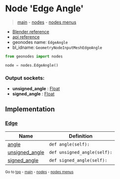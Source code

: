 # Node 'Edge Angle'

> [main](../structure.md) - [nodes](nodes.md) - [nodes menus](nodes_menus.md)

- [Blender reference](https://docs.blender.org/manual/en/latest/modeling/geometry_nodes/mesh/edge_angle.html)
- [api reference](https://docs.blender.org/api/current/bpy.types.GeometryNodeInputMeshEdgeAngle.html)
- geonodes name: `EdgeAngle`
- bl_idname: `GeometryNodeInputMeshEdgeAngle`

```python
from geonodes import nodes

node = nodes.EdgeAngle()
```

### Output sockets:

- **unsigned_angle** : [Float](Float.md)
- **signed_angle** : [Float](Float.md)

## Implementation

### [Edge](Edge.md)

| Name | Definition |
|------|------------|
 | [angle](Edge.md#angle-property) | `def angle(self):` |
 | [unsigned_angle](Edge.md#unsigned_angle-property) | `def unsigned_angle(self):` |
 | [signed_angle](Edge.md#signed_angle-property) | `def signed_angle(self):` |

<sub>Go to [top](#node-{wnode.bnode.name}) - [main](../structure.md) - [nodes](nodes.md) - [nodes menus](nodes_menus.md)</sub>

